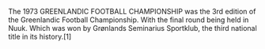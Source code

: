 The 1973 GREENLANDIC FOOTBALL CHAMPIONSHIP was the 3rd edition of the Greenlandic Football Championship. With the final round being held in Nuuk. Which was won by Grønlands Seminarius Sportklub, the third national title in its history.[1]
